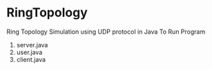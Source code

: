 # RingTopology
Ring Topology Simulation using UDP protocol in Java
To Run Program 
1) server.java 
2) user.java
3) client.java
